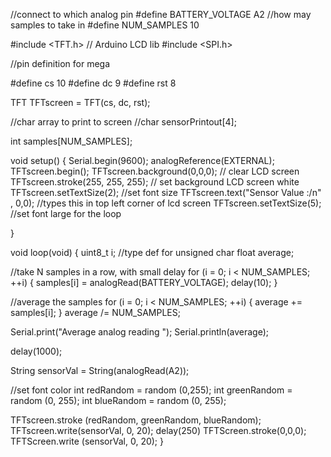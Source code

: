 //connect to which analog pin
#define BATTERY_VOLTAGE A2
//how may samples to take in 
#define NUM_SAMPLES 10

#include <TFT.h> // Arduino LCD lib
#include <SPI.h>

//pin definition for mega

#define cs 10
#define dc 9
#define rst 8

TFT TFTscreen = TFT(cs, dc, rst); 

//char array to print to screen 
//char sensorPrintout[4];

int samples[NUM_SAMPLES];

void setup() {
  Serial.begin(9600); 
  analogReference(EXTERNAL); 
  TFTscreen.begin();
  TFTscreen.background(0,0,0); // clear LCD screen
  TFTscreen.stroke(255, 255, 255); // set background LCD screen white 
  TFTscreen.setTextSize(2); //set font size
  TFTscreen.text("Sensor Value :/n" , 0,0); //types this in top left corner of lcd screen 
  TFTscreen.setTextSize(5); //set font large for the loop

}

void loop(void) {
 uint8_t i; //type def for unsigned char 
 float average; 

 //take N samples in a row, with small delay 
 for (i = 0; i < NUM_SAMPLES; ++i) { 
   samples[i] = analogRead(BATTERY_VOLTAGE); 
   delay(10); 
 }

 //average the samples
 for (i = 0; i < NUM_SAMPLES; ++i) { 
  average += samples[i]; 
 }
 average /= NUM_SAMPLES;

  Serial.print("Average analog reading "); 
  Serial.println(average);

  delay(1000); 

  String sensorVal = String(analogRead(A2));

  //set font color
  int redRandom = random (0,255); 
  int greenRandom = random (0, 255); 
  int blueRandom = random (0, 255);

  TFTscreen.stroke (redRandom, greenRandom, blueRandom);
  TFTscreen.write(sensorVal, 0, 20);
  delay(250)
  TFTScreen.stroke(0,0,0); 
  TFTScreen.write (sensorVal, 0, 20);
  }
